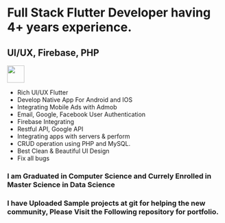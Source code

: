 # Full Stack Flutter Developer having 4+ years experience.
## UI/UX, Firebase, PHP

<tr >
    <td ><img src="https://user-images.githubusercontent.com/57150383/117805216-26172900-b272-11eb-9b9d-2be969789a55.png" width="40" height="40"></td>
    
</tr>

* Rich UI/UX Flutter
* Develop Native App For Android and IOS
* Integrating Mobile Ads with Admob
* Email, Google, Facebook User Authentication
* Firebase Integrating 
* Restful API, Google API
* Integrating apps with servers & perform 
* CRUD operation using PHP and MySQL. 
* Best Clean & Beautiful UI Design
* Fix all bugs


### I am Graduated in Computer Science and Currely Enrolled in Master Science in Data Science

### I have Uploaded Sample projects at git for helping the new community, Please Visit the Following repository for portfolio.
<!---
rizwanch173/rizwanch173 is a ✨ special ✨ repository because its `README.md` (this file) appears on your GitHub profile.
You can click the Preview link to take a look at your changes.
--->
